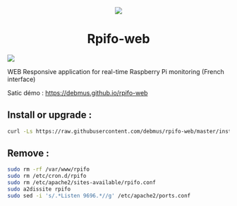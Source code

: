 <p align="center">
	<img src="https://debmus.github.io/rpifo-web/img/favicon.png"> 
    <h1 align="center">Rpifo-web</h1>
	<img src="https://img.shields.io/badge/version-2.0-gren.svg?style=for-the-badge">
</p>

WEB Responsive application for real-time Raspberry Pi monitoring (French interface)

Satic démo :
https://debmus.github.io/rpifo-web

## Install or upgrade :
```bash
curl -Ls https://raw.githubusercontent.com/debmus/rpifo-web/master/install.sh| sudo bash
```

## Remove :
```bash
sudo rm -rf /var/www/rpifo
sudo rm /etc/cron.d/rpifo
sudo rm /etc/apache2/sites-available/rpifo.conf
sudo a2dissite rpifo
sudo sed -i 's/.*Listen 9696.*//g' /etc/apache2/ports.conf
```